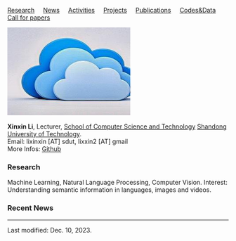 [Research](research.html) &nbsp;&nbsp;&nbsp; [News](news.html)  &nbsp;&nbsp;&nbsp; [Activities](activities.html)  &nbsp;&nbsp;&nbsp; [Projects](projects.html)  &nbsp;&nbsp;&nbsp; [Publications](publications.html)  &nbsp;&nbsp;&nbsp; [Codes&Data](codesdata.html)  &nbsp;&nbsp;&nbsp; [Call for papers](cfp.html)

![](images/1.jpg)

**Xinxin Li**, Lecturer, [School of Computer Science and Technology](https://jsjxy.sdut.edu.cn/) [Shandong University of Technology](https://www.sdut.edu.cn). <br />
Email: lixinxin [AT] sdut, lixxin2 [AT] gmail <br/>
More Infos: [Github](https://github.com/lixxin2)

### Research

Machine Learning, Natural Language Processing, Computer Vision.
Interest: Understanding semantic information in languages, images and videos.

### Recent News

***
Last modified: Dec. 10, 2023.